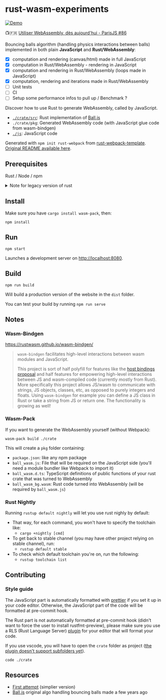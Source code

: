 # rust-wasm-experiments

[![Demo](https://img.shields.io/badge/demo-online-blue.svg)](https://topheman.github.io/rust-wasm-experiments/)

📺🇫🇷 [Utiliser WebAssembly, dès aujourd'hui - ParisJS #86](https://www.youtube.com/watch?v=F3wOfWIFzVc&list=PLWhFHBFsRtquZ6hVXVjXmJ-l51ZXuSBtb)

Bouncing balls algorithm (handling physics interactions between balls) implemented in both plain **JavaScript** and **Rust/WebAssembly**:

- [x] computation and rendering (canvas/html) made in full JavaScript
- [x] computation in Rust/WebAssembly - rendering in JavaScript
- [x] computation and rendering in Rust/WebAssembly (loops made in JavaScript)
- [x] computation, rendering and iterations made in Rust/WebAssembly
- [ ] Unit tests
- [ ] CI
- [ ] Setup some performance infos to pull up / Benchmark ?

Discover how to use Rust to generate WebAssembly, called by JavaScript.

- [`./crate/src`](crate/src): Rust implementation of [Ball.js](https://github.com/topheman/Ball.js)
- `./crate/pkg`: Generated WebAssembly code (with JavaScript glue code from wasm-bindgen)
- [`./js`](js): JavaScript code

Generated with `npm init rust-webpack` from [rust-webpack-template](https://github.com/rustwasm/rust-webpack-template). [Original README available here](README.rwt.md).

## Prerequisites

Rust / Node / npm

<details>
<summary>Note for legacy version of rust</summary>
At the time this project was made, WebAssembly was only supported on the nightly toolchain of Rust and you had to specify the target for wasm. You don't have to do the following anymore with recent versions of Rust:

```shell
rustup default nightly
rustup target add wasm32-unknown-unknown
```

</details>

## Install

Make sure you have `cargo install wasm-pack`, then:

```shell
npm install
```

## Run

```shell
npm start
```

Launches a development server on [http://localhost:8080](http://localhost:8080).

## Build

```shell
npm run build
```

Will build a production version of the website in the `dist` folder.

You can test your build by running `npm run serve`

## Notes

### Wasm-Bindgen

https://rustwasm.github.io/wasm-bindgen/

> `wasm-bindgen` facilitates high-level interactions between wasm modules and JavaScript.
>
> This project is sort of half polyfill for features like the [host bindings proposal](https://github.com/WebAssembly/host-bindings) and half features for empowering high-level interactions between JS and wasm-compiled code (currently mostly from Rust). More specifically this project allows JS/wasm to communicate with strings, JS objects, classes, etc, as opposed to purely integers and floats. Using `wasm-bindgen` for example you can define a JS class in Rust or take a string from JS or return one. The functionality is growing as well!

### Wasm-Pack

If you want to generate the WebAssembly yourself (without Webpack):

```shell
wasm-pack build ./crate
```

This will create a `pkg` folder containing:

- `package.json`: like any npm package
- `ball_wasm.js`: File that will be required on the JavaScript side (you'll need a module bundler like Webpack to import it)
- `ball_wasm.d.ts`: TypeScript definitions of public functions of your rust crate that was turned to WebAssembly
- `ball_wasm_bg.wasm`: Rust code turned into WebAssembly (will be required by `ball_wasm.js`)

### Rust Nightly

Running `rustup default nightly` will let you use rust nighly by default:

- That way, for each command, you won't have to specify the toolchain like:
  - `cargo +nightly [cmd]`
- To get back to stable channel (you may have other project relying on stable channel), run:
  - `rustup default stable`
- To check which default toolchain you're on, run the following:
  - `rustup toolchain list`

## Contributing

### Style guide

The JavaScript part is automatically formatted with [prettier](https://prettier.io/) if you set it up in your code editor. Otherwise, the JavaScript part of the code will be formatted at pre-commit hook.

The Rust part is not automatically formatted at pre-commit hook (didn't want to force the user to install rustfmt-preview), please make sure you use a RLS (Rust Language Server) [plugin](https://github.com/rust-lang/rls-vscode) for your editor that will format your code.

If you use vscode, you will have to open the `crate` folder as project ([the plugin doesn't support subfolders yet](https://github.com/rust-lang/rls-vscode/issues/419)).

```
code ./crate
```

## Resources

- [First attempt](https://github.com/topheman/webassembly-first-try/tree/master/03-rust-webpack-template) (simplier version)
- [Ball.js](https://github.com/topheman/Ball.js) original algo handling bouncing balls made a few years ago
